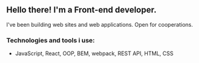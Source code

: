 ## Hello there! I'm a Front-end developer.
I've been building web sites and web applications. Open for cooperations.

### Technologies and tools i use:
- JavaScript, React, OOP, BEM, webpack, REST API, HTML, CSS

<!--
**baglaev/baglaev** is a ✨ _special_ ✨ repository because its `README.md` (this file) appears on your GitHub profile.

Here are some ideas to get you started:

- 🔭 I’m currently working on ...
- 🌱 I’m currently learning ...
- 👯 I’m looking to collaborate on ...
- 🤔 I’m looking for help with ...
- 💬 Ask me about ...
- 📫 How to reach me: ...
- 😄 Pronouns: ...
- ⚡ Fun fact: ...
-->
